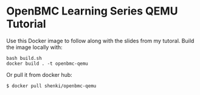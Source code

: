 # OpenBMC Learning Series QEMU Tutorial

Use this Docker image to follow along with the slides from my tutoral. Build the image locally with:

```
bash build.sh
docker build . -t openbmc-qemu
```

Or pull it from docker hub:

```
$ docker pull shenki/openbmc-qemu
```
